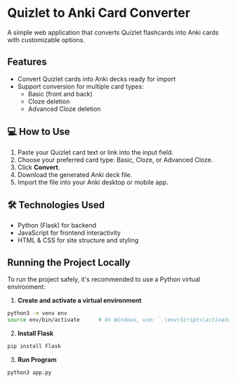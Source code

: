 # Quizlet to Anki Card Converter

A simple web application that converts Quizlet flashcards into Anki cards with customizable options.

## Features

- Convert Quizlet cards into Anki decks ready for import 
- Support conversion for multiple card types:
  - Basic (front and back)
  - Cloze deletion
  - Advanced Cloze deletion

## 💻 How to Use

1. Paste your Quizlet card text or link into the input field.
2. Choose your preferred card type: Basic, Cloze, or Advanced Cloze.
3. Click **Convert**.
4. Download the generated Anki deck file.
5. Import the file into your Anki desktop or mobile app.

## 🛠️ Technologies Used

- Python (Flask) for backend
- JavaScript for frontend interactivity
- HTML & CSS for site structure and styling

## Running the Project Locally

To run the project safely, it's recommended to use a Python virtual environment:

1. **Create and activate a virtual environment**

```bash
python3 -m venv env
source env/bin/activate      # On Windows, use: `.\env\Scripts\activate`
```

2. **Install Flask**
```bash
pip install Flask
```

3. **Run Program**
```bash
python3 app.py
```
